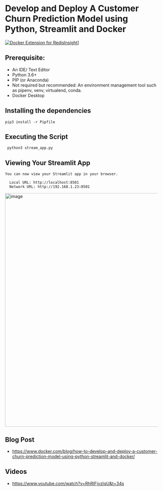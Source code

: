 # Develop and Deploy A Customer Churn Prediction Model using Python, Streamlit and Docker



[![Docker Extension for RedisInsight](http://img.youtube.com/vi/RhRIFjyzIqU/hqdefault.jpg)](https://www.youtube.com/embed/RhRIFjyzIqU)] 




## Prerequisite:

- An IDE/ Text Editor 
- Python 3.6+ 
- PIP (or Anaconda)
- Not required but recommended: An environment management tool such as pipenv, venv, virtualend, conda.
- Docker Desktop

## Installing the dependencies

```
pip3 install -r Pipfile
```

## Executing the Script

```
 python3 stream_app.py
```

## Viewing Your Streamlit App

```
You can now view your Streamlit app in your browser.

  Local URL: http://localhost:8501
  Network URL: http://192.168.1.23:8501
 ```



<img width="769" alt="image" src="https://user-images.githubusercontent.com/313480/182178628-56770a72-d8fd-4fe8-9d7d-e2cc7b59d731.png">


## Blog Post

- https://www.docker.com/blog/how-to-develop-and-deploy-a-customer-churn-prediction-model-using-python-streamlit-and-docker/

## Videos

- https://www.youtube.com/watch?v=RhRIFjyzIqU&t=34s

